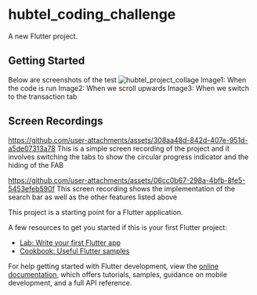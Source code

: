# hubtel_coding_challenge

A new Flutter project.

## Getting Started
Below are screenshots of the test
![hubtel_project_collage](https://github.com/user-attachments/assets/052aabc7-b80c-42b4-8562-1afbcb106904)
Image1: When the code is run
Image2: When we scroll upwards
Image3: When we switch to the transaction tab

## Screen Recordings
https://github.com/user-attachments/assets/308aa48d-842d-407e-951d-a5de07313a78
This is a simple screen recording of the project and it involves switching the tabs to show the circular progress indicator and the hiding of the FAB

https://github.com/user-attachments/assets/06cc0b67-298a-4bfb-8fe5-5453efeb590f
This screen recording shows the implementation of the search bar as well as the other features listed above




This project is a starting point for a Flutter application.

A few resources to get you started if this is your first Flutter project:

- [Lab: Write your first Flutter app](https://docs.flutter.dev/get-started/codelab)
- [Cookbook: Useful Flutter samples](https://docs.flutter.dev/cookbook)

For help getting started with Flutter development, view the
[online documentation](https://docs.flutter.dev/), which offers tutorials,
samples, guidance on mobile development, and a full API reference.
